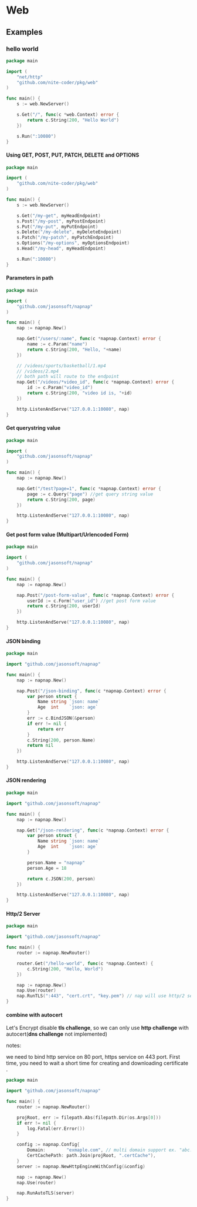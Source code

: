 # Web



## Examples

### hello world
```go
package main

import (
	"net/http"
	"github.com/nite-coder/pkg/web"
)

func main() {
	s := web.NewServer()

	s.Get("/", func(c *web.Context) error {
		return c.String(200, "Hello World")
	})

    s.Run(":10080")
}
```

#### Using GET, POST, PUT, PATCH, DELETE and OPTIONS
```go
package main

import (
	"github.com/nite-coder/pkg/web"
)

func main() {
	s := web.NewServer()

	s.Get("/my-get", myHeadEndpoint)
	s.Post("/my-post", myPostEndpoint)
	s.Put("/my-put", myPutEndpoint)
	s.Delete("/my-delete", myDeleteEndpoint)
	s.Patch("/my-patch", myPatchEndpoint)
	s.Options("/my-options", myOptionsEndpoint)
	s.Head("/my-head", myHeadEndpoint)

    s.Run(":10080")
}
```

#### Parameters in path

```go
package main

import (
	"github.com/jasonsoft/napnap"
)

func main() {
	nap := napnap.New()

	nap.Get("/users/:name", func(c *napnap.Context) error {
		name := c.Param("name")
		return c.String(200, "Hello, "+name)
	})

	// /videos/sports/basketball/1.mp4
	// /videos/2.mp4
	// both path will route to the endpoint
	nap.Get("/videos/*video_id", func(c *napnap.Context) error {
		id := c.Param("video_id")
		return c.String(200, "video id is, "+id)
	})

	http.ListenAndServe("127.0.0.1:10080", nap)
}
```

#### Get querystring value
```go
package main

import (
	"github.com/jasonsoft/napnap"
)

func main() {
	nap := napnap.New()

	nap.Get("/test?page=1", func(c *napnap.Context) error {
		page := c.Query("page") //get query string value
		return c.String(200, page)
	})

	http.ListenAndServe("127.0.0.1:10080", nap)
}
```

#### Get post form value (Multipart/Urlencoded Form)
```go
package main

import (
	"github.com/jasonsoft/napnap"
)

func main() {
	nap := napnap.New()

	nap.Post("/post-form-value", func(c *napnap.Context) error {
		userId := c.Form("user_id") //get post form value
		return c.String(200, userId)
	})

	http.ListenAndServe("127.0.0.1:10080", nap)
}
```

#### JSON binding

```go
package main

import "github.com/jasonsoft/napnap"

func main() {
	nap := napnap.New()

	nap.Post("/json-binding", func(c *napnap.Context) error {
		var person struct {
			Name string `json: name`
			Age  int    `json: age`
		}
        err := c.BindJSON(&person)
        if err != nil {
            return err
        }
		c.String(200, person.Name)
        return nil
	})

	http.ListenAndServe("127.0.0.1:10080", nap)
}
```

#### JSON rendering

```go
package main

import "github.com/jasonsoft/napnap"

func main() {
	nap := napnap.New()

	nap.Get("/json-rendering", func(c *napnap.Context) error {
		var person struct {
			Name string `json: name`
			Age  int    `json: age`
		}

		person.Name = "napnap"
		person.Age = 18

		return c.JSON(200, person)
	})

	http.ListenAndServe("127.0.0.1:10080", nap) 
}
```

#### Http/2 Server

```go
package main

import "github.com/jasonsoft/napnap"

func main() {
	router := napnap.NewRouter()

	router.Get("/hello-world", func(c *napnap.Context) {
		c.String(200, "Hello, World")
	})

	nap := napnap.New()
	nap.Use(router)
	nap.RunTLS(":443", "cert.crt", "key.pem") // nap will use http/2 server as default
}
```

#### combine with autocert

Let's Encrypt disable **tls challenge**, so we can only use **http challenge** with autocert(**dns challenge** not implemented)

notes:

we need to bind http service on 80 port, https service on 443 port. First time, you need to wait a short time for creating and downloading certificate .

```go
package main

import "github.com/jasonsoft/napnap"

func main() {
	router := napnap.NewRouter()

	projRoot, err := filepath.Abs(filepath.Dir(os.Args[0]))
	if err != nil {
		log.Fatal(err.Error())
	}

	config := napnap.Config{
		Domain:        "exmaple.com", // multi domain support ex. "abc.com, 123.com"
		CertCachePath: path.Join(projRoot, ".certCache"),
	}
	server := napnap.NewHttpEngineWithConfig(&config)

	nap := napnap.New()
	nap.Use(router)

	nap.RunAutoTLS(server)
}
```

